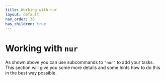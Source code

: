 ```yaml
---
title: Working with nur
layout: default
nav_order: 30
has_children: true
---
```


# Working with `nur`

As shown above you can use subcommands to `"nur"` to add your tasks. This section will give
you some more details and some hints how to do this in the best way possible.


